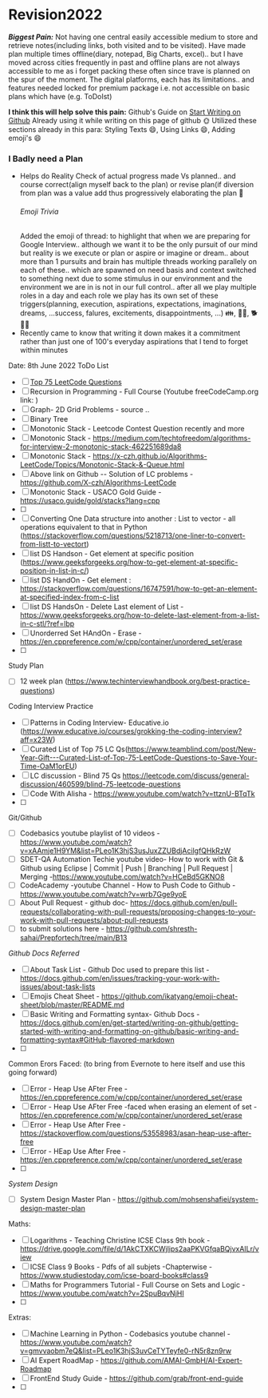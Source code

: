 # Revision2022


***Biggest Pain:***
               Not having one central easily accessible medium to store and retrieve notes(including links, both visited and to be visited).
               Have made plan multiple times offline(diary, notepad, Big Charts, excel).. but I have moved across cities frequently in past and offline
               plans are not always accessible to me as i forget packing these often since trave is planned on the spur of the moment.
               The digital platforms, each has its limitations.. and features needed locked for premium package i.e. not accessible on basic plans which
               have (e.g. ToDoIst)
               
**I think this will help solve this pain:** Github's Guide on [Start Writing on Github](https://docs.github.com/en/get-started/writing-on-github/getting-started-with-writing-and-formatting-on-github/basic-writing-and-formatting-syntax#GitHub-flavored-markdown)
 Already using it while writing on this page of github 🌞
 Utilized these sections already in this para: Styling Texts :smile:, Using Links :smile:, Adding emoji's :smile:
 
 
 ### I Badly need a Plan 
 
 - Helps do Reality Check of actual progress made Vs planned.. and 
   course correct(align myself back to the plan) or revise plan(if diversion from plan was a value add thus progressively elaborating the plan 🧵 
   ###### Emoji Trivia 
   Added the emoji of thread: to highlight that when we are preparing for Google Interview.. although we want it to be the only pursuit of our mind but reality is we execute or plan or aspire or imagine or dream.. about more than 1 pursuits and brain has multiple threads working parallely on each of these.. which are spawned on need basis and context switched to something next due to some stimulus in our environment and the environment we are in is not in our full control.. after all we play multiple roles in a day and each role we play has its own set of these triggers(planning, execution, aspirations, expectations, imaginations, dreams, ...success, falures, excitements, disappointments, ...) 👪, 🧑‍🏭, 🐕 🧗‍♀️
 - Recently came to know that writing it down makes it a commitment rather than just one of 100's everyday aspirations that I tend to forget within minutes
 
 
 

 Date: 8th June 2022
 ToDo List
 - [ ] [Top 75 LeetCode Questions](https://www.youtube.com/watch?v=cjWnW0hdF1Y&list=PLN5xhykgh2Vmid6zi9lxzNYnQe_ZtEEsY&index=19)
 - [ ] Recursion in Programming - Full Course (Youtube freeCodeCamp.org link: )
 - [ ] Graph- 2D Grid Problems  - source ..
 - [ ] Binary Tree 
 - [ ] Monotonic Stack - Leetcode Contest Question recently and more
 - [ ] Monotonic Stack - https://medium.com/techtofreedom/algorithms-for-interview-2-monotonic-stack-462251689da8
 - [ ] Monotonic Stack - https://x-czh.github.io/Algorithms-LeetCode/Topics/Monotonic-Stack-&-Queue.html
 - [ ] Above link on Github -- Solution of LC problems - https://github.com/X-czh/Algorithms-LeetCode
 - [ ] Monotonic Stack - USACO Gold Guide - https://usaco.guide/gold/stacks?lang=cpp
 - [ ] 
 - [ ] Converting One Data structure into another : List to vector - all operations equivalent to that in Python (https://stackoverflow.com/questions/5218713/one-liner-to-convert-from-listt-to-vectort)
 - [ ] list DS Handson - Get element at specific position (https://www.geeksforgeeks.org/how-to-get-element-at-specific-position-in-list-in-c/)
 - [ ] list DS HandOn - Get element : https://stackoverflow.com/questions/16747591/how-to-get-an-element-at-specified-index-from-c-list
 - [ ] list DS HandsOn - Delete Last element of List - https://www.geeksforgeeks.org/how-to-delete-last-element-from-a-list-in-c-stl/?ref=lbp
 - [ ] Unorderred Set HAndOn - Erase - https://en.cppreference.com/w/cpp/container/unordered_set/erase
 - [ ] 
 
 
 Study Plan
 - [ ] 12 week plan (https://www.techinterviewhandbook.org/best-practice-questions) 
 
 Coding Interview Practice
 - [ ] Patterns in Coding Interview- Educative.io (https://www.educative.io/courses/grokking-the-coding-interview?aff=x23W)
 - [ ] Curated List of Top 75 LC Qs(https://www.teamblind.com/post/New-Year-Gift---Curated-List-of-Top-75-LeetCode-Questions-to-Save-Your-Time-OaM1orEU)
 - [ ] LC discussion - Blind 75 Qs https://leetcode.com/discuss/general-discussion/460599/blind-75-leetcode-questions
 - [ ] Code With Alisha - https://www.youtube.com/watch?v=ttznU-BTqTk
 - [ ] 
 
 Git/Github
 - [ ] Codebasics youtube playlist of 10 videos - https://www.youtube.com/watch?v=xAAmje1H9YM&list=PLeo1K3hjS3usJuxZZUBdjAcilgfQHkRzW
 - [ ] SDET-QA Automation Techie youtube video- How to work with Git & Github using Eclipse | Commit | Push | Branching | Pull Request | Merging -https://www.youtube.com/watch?v=HCeBd5GKNO8
 - [ ] CodeAcademy -youtube Channel -  How to Push Code to Github - https://www.youtube.com/watch?v=wrb7Gge9yoE 
 - [ ] About Pull Request - github doc- https://docs.github.com/en/pull-requests/collaborating-with-pull-requests/proposing-changes-to-your-work-with-pull-requests/about-pull-requests
 - [ ]  to submit solutions here - https://github.com/shresth-sahai/Prepfortech/tree/main/B13
 
 *Github Docs Referred*
 - [ ]  About Task List - Github Doc used to prepare this list - https://docs.github.com/en/issues/tracking-your-work-with-issues/about-task-lists
 - [ ]  Emojis Cheat Sheet - https://github.com/ikatyang/emoji-cheat-sheet/blob/master/README.md
 - [ ]  Basic Writing and Formatting syntax- Github Docs - https://docs.github.com/en/get-started/writing-on-github/getting-started-with-writing-and-formatting-on-github/basic-writing-and-formatting-syntax#GitHub-flavored-markdown
 - [ ]  

Common Erors Faced: (to bring from Evernote to here itself and use this going forward)
- [ ] Error - Heap Use AFter Free - https://en.cppreference.com/w/cpp/container/unordered_set/erase
- [ ] Error - Heap Use AFter Free -faced when erasing an element of set - https://en.cppreference.com/w/cpp/container/unordered_set/erase
- [ ] Error - Heap Use After Free - https://stackoverflow.com/questions/53558983/asan-heap-use-after-free
- [ ] Error - HEap Use After Free - https://en.cppreference.com/w/cpp/container/unordered_set/erase
- [ ] 

*System Design*
- [ ] System Design Master Plan - https://github.com/mohsenshafiei/system-design-master-plan



Maths:
- [ ] Logarithms - Teaching Christine ICSE Class 9th book - https://drive.google.com/file/d/1AkCTXKCWjlips2aaPKVGfqaBQjvxAILr/view
- [ ] ICSE Class 9 Books - Pdfs of all subjets -Chapterwise - https://www.studiestoday.com/icse-board-books#class9
- [ ] Maths for Programmers Tutorial - Full Course on Sets and Logic - https://www.youtube.com/watch?v=2SpuBqvNjHI
- [ ] 
Extras:
- [ ] Machine Learning in Python - Codebasics youtube channel - https://www.youtube.com/watch?v=gmvvaobm7eQ&list=PLeo1K3hjS3uvCeTYTeyfe0-rN5r8zn9rw
- [ ] AI Expert RoadMap - https://github.com/AMAI-GmbH/AI-Expert-Roadmap
- [ ] FrontEnd Study Guide - https://github.com/grab/front-end-guide
- [ ] 



